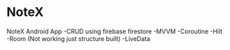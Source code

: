 # NoteX

NoteX Android App 
-CRUD using firebase firestore
-MVVM
-Coroutine
-Hilt
-Room (Not working just structure built)
-LiveData
